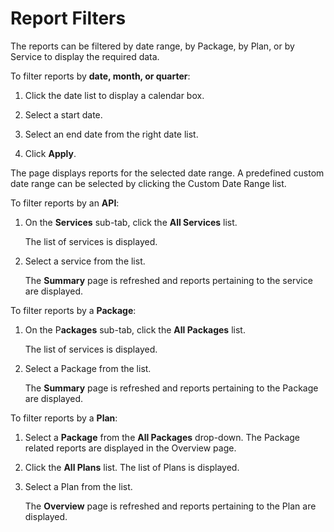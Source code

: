 ﻿---
sidebar_position: 4
---

# Report Filters

<head>
  <meta name="guidename" content="API Management"/>
  <meta name="context" content="GUID-7281a7a0-5c2b-46c2-928e-79d043acd1d9"/>
</head>

The reports can be filtered by date range, by Package, by Plan, or by Service to display the required data. 

To filter reports by **date, month, or quarter**: 

1. Click the date list to display a calendar box. 

2. Select a start date. 

3. Select an end date from the right date list. 

4. Click **Apply**. 

The page displays reports for the selected date range. A predefined custom date range can be selected by clicking the Custom Date Range list. 

To filter reports by an **API**: 

1. On the **Services** sub-tab, click the **All Services** list. 

   The list of services is displayed. 

2. Select a service from the list. 

   The **Summary** page is refreshed and reports pertaining to the service are displayed. 

To filter reports by a **Package**: 

1. On the P**ackages** sub-tab, click the **All Packages** list. 

   The list of services is displayed. 

2. Select a Package from the list. 

   The **Summary** page is refreshed and reports pertaining to the Package are displayed. 

To filter reports by a **Plan**: 

1. Select a **Package** from the **All Packages** drop-down. The Package related reports are displayed in the Overview page. 

2. Click the **All Plans** list. The list of Plans is displayed. 

3. Select a Plan from the list. 

   The **Overview** page is refreshed and reports pertaining to the Plan are displayed. 

